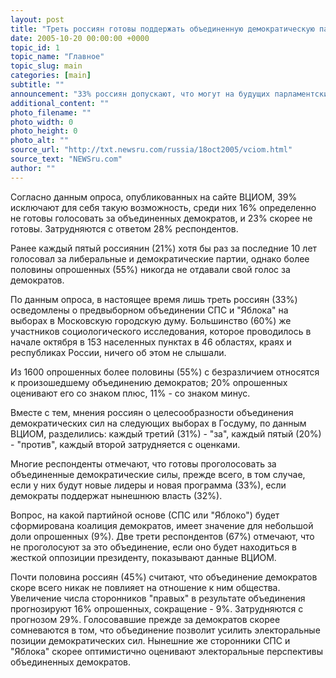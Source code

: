 ```yaml
---
layout: post
title: "Треть россиян готовы поддержать объединенную демократическую партию на выборах в Госдуму"
date: 2005-10-20 00:00:00 +0000
topic_id: 1
topic_name: "Главное"
topic_slug: main
categories: [main]
subtitle: ""
announcement: "33% россиян допускают, что могут на будущих парламентских выборах проголосовать за объединенную демократическую партию, в том числе 7% определенно готовы это сделать. Таковы результаты последнего опроса, проведенного 8-9 октября Всероссийского центра изучения общественного мнения (ВЦИОМ)."
additional_content: ""
photo_filename: ""
photo_width: 0
photo_height: 0
photo_alt: ""
source_url: "http://txt.newsru.com/russia/18oct2005/vciom.html"
source_text: "NEWSru.com"
author: ""
---
```

Согласно данным опроса, опубликованных на сайте ВЦИОМ, 39% исключают для себя такую возможность, среди них 16% определенно не готовы голосовать за объединенных демократов, и 23% скорее не готовы. Затрудняются с ответом 28% респондентов.

Ранее каждый пятый россиянин (21%) хотя бы раз за последние 10 лет голосовал за либеральные и демократические партии, однако более половины опрошенных (55%) никогда не отдавали свой голос за демократов.

По данным опроса, в настоящее время лишь треть россиян (33%) осведомлены о предвыборном объединении СПС и "Яблока" на выборах в Московскую городскую думу. Большинство (60%) же участников социологического исследования, которое проводилось в начале октября в 153 населенных пунктах в 46 областях, краях и республиках России, ничего об этом не слышали.

Из 1600 опрошенных более половины (55%) с безразличием относятся к произошедшему объединению демократов; 20% опрошенных оценивают его со знаком плюс, 11% - со знаком минус.

Вместе с тем, мнения россиян о целесообразности объединения демократических сил на следующих выборах в Госдуму, по данным ВЦИОМ, разделились: каждый третий (31%) - "за", каждый пятый (20%) - "против", каждый второй затрудняется с оценками.

Многие респонденты отмечают, что готовы проголосовать за объединенные демократические силы, прежде всего, в том случае, если у них будут новые лидеры и новая программа (33%), если демократы поддержат нынешнюю власть (32%).

Вопрос, на какой партийной основе (СПС или "Яблоко") будет сформирована коалиция демократов, имеет значение для небольшой доли опрошенных (9%). Две трети респондентов (67%) отмечают, что не проголосуют за это объединение, если оно будет находиться в жесткой оппозиции президенту, показывают данные ВЦИОМ.

Почти половина россиян (45%) считают, что объединение демократов скоре всего никак не повлияет на отношение к ним общества. Увеличение числа сторонников "правых" в результате объединения прогнозируют 16% опрошенных, сокращение - 9%. Затрудняются с прогнозом 29%. Голосовавшие прежде за демократов скорее сомневаются в том, что объединение позволит усилить электоральные позиции демократических сил. Нынешние же сторонники СПС и "Яблока" скорее оптимистично оценивают электоральные перспективы объединенных демократов.
